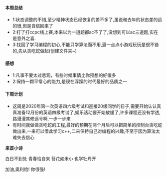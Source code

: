 #### 本周总结
+ 1:状态调整的不错,至少精神状态已经恢复的差不多了,虽说和去年的状态差的远的很,但是自信回来了
+ 2:打了打ccpc线上赛,本来以为一道题都ac不了了,没想到可以ac三道题,实在是意外之喜.
+ 3:找回了学习编程的初心,不能只学算法而不用,遍一点点小游戏玩玩是很不错的,先从贪吃蛇做起(创建文件夹~)
#### 感想
+ 1:凡事不要太过悲观，有些时候事情比你预想的好很多
+ 2:保持一颗平常心的能力,是现在浮躁的时代最好的品质之一
#### 下周计划
+ 这周是2020年第一次英语四六级考试和迎接20级同学的日子,需要开始认认真真准备12月份的英语四级考试了,娱乐活动要开始放缓了,许多课程还没有学透,路漫漫其修远兮啊,一步一步来
+ 有时间就做做贪吃蛇的工程,最好的预期在两个月后可以把简单的控制台贪吃蛇做出来,一来可以借此学习c++,二来保持自己对编程的兴趣,不至于因为算法太难失去信心

**来首小诗**

白日不到处
青春恰自来
苔花如米小
也学牡丹开


加油,奥利给!
你很强!

